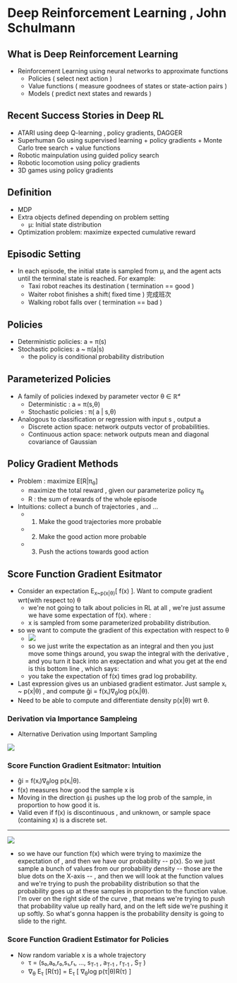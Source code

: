 

# Deep Reinforcement Learning , John Schulmann


## What is Deep Reinforcement Learning

 - Reinforcement Learning using neural networks to approximate functions 
    - Policies ( select next action )
    - Value functions ( measure goodnees of states or state-action pairs )
    - Models ( predict next states and rewards )
 
## Recent Success Stories in Deep RL

 - ATARI using deep Q-learning , policy gradients, DAGGER
 - Superhuman Go using supervised learning + policy gradients + Monte Carlo tree search + value functions
 - Robotic mainpulation using guided policy search
 - Robotic locomotion using policy gradients 
 - 3D games using policy gradients

## Definition 

 - MDP
 - Extra objects defined depending on problem setting
    - μ: Initial state distribution
 - Optimization problem: maximize expected cumulative reward

## Episodic Setting

 - In each episode, the initial state is sampled from μ, and the agent acts until the terminal state is reached. For example:
    - Taxi robot reaches its destination ( termination == good )
    - Waiter robot finishes a shift( fixed time ) 完成班次
    - Walking robot falls over ( termination == bad )

## Policies

 - Deterministic policies: a = π(s)
 - Stochastic policies: a ~ π(a|s)
    - the policy is conditional probability distribution
 
## Parameterized Policies

 - A family of policies indexed by parameter vector θ ∈ ℝᵈ
    - Deterministic : a = π(s,θ)
    - Stochastic policies : π( a | s,θ)
 - Analogous to classification or regression with input s , output a 
    - Discrete action space: network outputs vector of probabilities.
    - Continuous action space: network outputs mean and diagonal covariance of Gaussian
 
## Policy Gradient Methods

 - Problem :  maximize E[R|π<sub>θ</sub>]
    - maximize the total reward , given our parameterize policy π<sub>θ</sub> 
    - R : the sum of rewards of the whole episode
 - Intuitions: collect a bunch of trajectories , and ...
    - 1. Make the good trajectories more probable
    - 2. Make the good action more probable
    - 3. Push the actions towards good action 

## Score Function Gradient Esitmator 

 - Consider an expectation E<sub>x~p(x|θ)</sub>[ f(x) ].  Want to compute gradient wrt(with respect to) θ
    - we're not going to talk about policies in RL at all ,  we're just assume we have some expectation of f(x). where :
    - x is sampled from some parameterized probability distribution.
 - so we want to compute the gradient of this expectation with respect to θ
    - ![](https://raw.githubusercontent.com/mebusy/notes/master/imgs/DRL_score_function_gradient_estimator.png)
    - so we just write the expectation as an integral and then you just move some things around, you swap the integral with the derivative , and you turn it back into an expectation and what you get at the end is this bottom line , which says:
    - you take the expectation of f(x) times grad log probability.
 - Last expression gives us an unbiased gradient estimator. Just sample xᵢ ~ p(x|θ) , and compute ĝi = f(xᵢ)∇<sub>θ</sub>log p(xᵢ|θ).
 - Need to be able to compute and differentiate density p(x|θ) wrt θ.

### Derivation via Importance Sampleing

 - Alternative Derivation using Important Sampling

![](https://raw.githubusercontent.com/mebusy/notes/master/imgs/DRL_score_function_alternative_derivative.png)

### Score Function Gradient Esitmator: Intuition

 - ĝi = f(xᵢ)∇<sub>θ</sub>log p(xᵢ|θ).
 - f(x) measures how good the sample x is
 - Moving in the direction `ĝi` pushes up the log prob of the sample, in proportion to how good it is.
 - Valid even if f(x) is discontinuous , and unknown, or sample space (containing x) is a discrete set.

---

![](https://raw.githubusercontent.com/mebusy/notes/master/imgs/DRL_score_function_gradient_estimator_pic.png)

 - so we have our function f(x) which were trying to maximize the expectation of , and then we have our probability -- p(x). So we just sample a bunch of values from our probability density -- those are the blue dots on the X-axis -- , and then we will look at the function values and we're trying to push the probability distribution so that the probability goes up at these samples in proportion to the function value. I'm over on the right side of the curve , that means we're trying to push that probability value up really hard, and on the left side we're pushing it up softly. So what's gonna happen is the probability density is going to slide to the right. 


### Score Function Gradient Estimator for Policies 

 - Now random variable x is a whole trajectory 
    - τ = (s₀,a₀,r₀,s₁,r₁, ..., s<sub>T-1</sub> , a<sub>T-1</sub> , r<sub>T-1</sub> , S<sub>T</sub> )
    - ∇<sub>θ</sub> E<sub>τ</sub> [R(τ)] = E<sub>τ</sub> [ ∇<sub>θ</sub>log p(τ|θ)R(τ) ]




